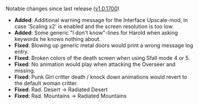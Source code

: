Notable changes since last release ([v1.0.1700](https://github.com/rotators/Fo1in2/releases/tag/v1.0.1700))
- **Added**: Additional warning message for the Interface Upscale-mod, in case 'Scaling x2' is enabled and the screen resolution is too low.
- **Added**: Some generic "I don't know"-lines for Harold when asking keywords he knows nothing about.
- **Fixed**: Blowing up generic metal doors would print a wrong message log entry.
- **Fixed**: Broken colors of the death screen when using Sfall mode 4 or 5.
- **Fixed**: No animation would play when attacking the Overseer and missing. 
- **Fixed**: Punk Girl critter death / knock down animations would revert to the default woman critter.
- **Fixed**: Rad. Desert -> Radiated Desert
- **Fixed**: Rad. Mountains -> Radiated Mountains
